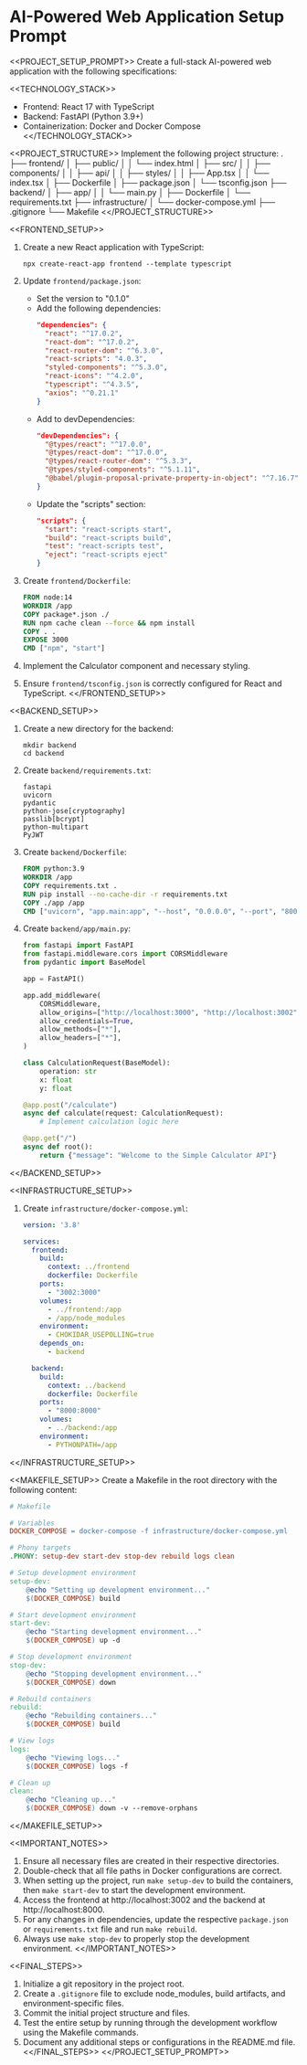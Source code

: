 # AI-Powered Web Application Setup Prompt

<<PROJECT_SETUP_PROMPT>>
Create a full-stack AI-powered web application with the following specifications:

<<TECHNOLOGY_STACK>>
- Frontend: React 17 with TypeScript
- Backend: FastAPI (Python 3.9+)
- Containerization: Docker and Docker Compose
<</TECHNOLOGY_STACK>>

<<PROJECT_STRUCTURE>>
Implement the following project structure:
.
├── frontend/
│   ├── public/
│   │   └── index.html
│   ├── src/
│   │   ├── components/
│   │   ├── api/
│   │   ├── styles/
│   │   ├── App.tsx
│   │   └── index.tsx
│   ├── Dockerfile
│   ├── package.json
│   └── tsconfig.json
├── backend/
│   ├── app/
│   │   └── main.py
│   ├── Dockerfile
│   └── requirements.txt
├── infrastructure/
│   └── docker-compose.yml
├── .gitignore
└── Makefile
<</PROJECT_STRUCTURE>>

<<FRONTEND_SETUP>>
1. Create a new React application with TypeScript:
   ```
   npx create-react-app frontend --template typescript
   ```

2. Update `frontend/package.json`:
   - Set the version to "0.1.0"
   - Add the following dependencies:
     ```json
     "dependencies": {
       "react": "^17.0.2",
       "react-dom": "^17.0.2",
       "react-router-dom": "^6.3.0",
       "react-scripts": "4.0.3",
       "styled-components": "^5.3.0",
       "react-icons": "^4.2.0",
       "typescript": "^4.3.5",
       "axios": "^0.21.1"
     }
     ```
   - Add to devDependencies:
     ```json
     "devDependencies": {
       "@types/react": "^17.0.0",
       "@types/react-dom": "^17.0.0",
       "@types/react-router-dom": "^5.3.3",
       "@types/styled-components": "^5.1.11",
       "@babel/plugin-proposal-private-property-in-object": "^7.16.7"
     }
     ```
   - Update the "scripts" section:
     ```json
     "scripts": {
       "start": "react-scripts start",
       "build": "react-scripts build",
       "test": "react-scripts test",
       "eject": "react-scripts eject"
     }
     ```

3. Create `frontend/Dockerfile`:
   ```dockerfile
   FROM node:14
   WORKDIR /app
   COPY package*.json ./
   RUN npm cache clean --force && npm install
   COPY . .
   EXPOSE 3000
   CMD ["npm", "start"]
   ```

4. Implement the Calculator component and necessary styling.

5. Ensure `frontend/tsconfig.json` is correctly configured for React and TypeScript.
<</FRONTEND_SETUP>>

<<BACKEND_SETUP>>
1. Create a new directory for the backend:
   ```
   mkdir backend
   cd backend
   ```

2. Create `backend/requirements.txt`:
   ```
   fastapi
   uvicorn
   pydantic
   python-jose[cryptography]
   passlib[bcrypt]
   python-multipart
   PyJWT
   ```

3. Create `backend/Dockerfile`:
   ```dockerfile
   FROM python:3.9
   WORKDIR /app
   COPY requirements.txt .
   RUN pip install --no-cache-dir -r requirements.txt
   COPY ./app /app
   CMD ["uvicorn", "app.main:app", "--host", "0.0.0.0", "--port", "8000", "--reload"]
   ```

4. Create `backend/app/main.py`:
   ```python
   from fastapi import FastAPI
   from fastapi.middleware.cors import CORSMiddleware
   from pydantic import BaseModel

   app = FastAPI()

   app.add_middleware(
       CORSMiddleware,
       allow_origins=["http://localhost:3000", "http://localhost:3002"],
       allow_credentials=True,
       allow_methods=["*"],
       allow_headers=["*"],
   )

   class CalculationRequest(BaseModel):
       operation: str
       x: float
       y: float

   @app.post("/calculate")
   async def calculate(request: CalculationRequest):
       # Implement calculation logic here

   @app.get("/")
   async def root():
       return {"message": "Welcome to the Simple Calculator API"}
   ```

<</BACKEND_SETUP>>

<<INFRASTRUCTURE_SETUP>>
1. Create `infrastructure/docker-compose.yml`:
   ```yaml
   version: '3.8'

   services:
     frontend:
       build:
         context: ../frontend
         dockerfile: Dockerfile
       ports:
         - "3002:3000"
       volumes:
         - ../frontend:/app
         - /app/node_modules
       environment:
         - CHOKIDAR_USEPOLLING=true
       depends_on:
         - backend

     backend:
       build:
         context: ../backend
         dockerfile: Dockerfile
       ports:
         - "8000:8000"
       volumes:
         - ../backend:/app
       environment:
         - PYTHONPATH=/app
   ```
<</INFRASTRUCTURE_SETUP>>

<<MAKEFILE_SETUP>>
Create a Makefile in the root directory with the following content:

```makefile
# Makefile

# Variables
DOCKER_COMPOSE = docker-compose -f infrastructure/docker-compose.yml

# Phony targets
.PHONY: setup-dev start-dev stop-dev rebuild logs clean

# Setup development environment
setup-dev:
	@echo "Setting up development environment..."
	$(DOCKER_COMPOSE) build

# Start development environment
start-dev:
	@echo "Starting development environment..."
	$(DOCKER_COMPOSE) up -d

# Stop development environment
stop-dev:
	@echo "Stopping development environment..."
	$(DOCKER_COMPOSE) down

# Rebuild containers
rebuild:
	@echo "Rebuilding containers..."
	$(DOCKER_COMPOSE) build

# View logs
logs:
	@echo "Viewing logs..."
	$(DOCKER_COMPOSE) logs -f

# Clean up
clean:
	@echo "Cleaning up..."
	$(DOCKER_COMPOSE) down -v --remove-orphans
```
<</MAKEFILE_SETUP>>

<<IMPORTANT_NOTES>>
1. Ensure all necessary files are created in their respective directories.
2. Double-check that all file paths in Docker configurations are correct.
3. When setting up the project, run `make setup-dev` to build the containers, then `make start-dev` to start the development environment.
4. Access the frontend at http://localhost:3002 and the backend at http://localhost:8000.
5. For any changes in dependencies, update the respective `package.json` or `requirements.txt` file and run `make rebuild`.
6. Always use `make stop-dev` to properly stop the development environment.
<</IMPORTANT_NOTES>>

<<FINAL_STEPS>>
1. Initialize a git repository in the project root.
2. Create a `.gitignore` file to exclude node_modules, build artifacts, and environment-specific files.
3. Commit the initial project structure and files.
4. Test the entire setup by running through the development workflow using the Makefile commands.
5. Document any additional steps or configurations in the README.md file.
<</FINAL_STEPS>>
<</PROJECT_SETUP_PROMPT>>